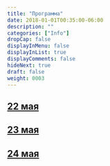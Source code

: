 ```yaml
---
title: "Программа"
date: 2018-01-01T00:35:00-06:00
description: ""
categories: ["Info"]
dropCap: false
displayInMenu: false
displayInList: true
displayComments: false
hideNext: true
draft: false
weight: 0003
---
```


<div class="card-container">
<a  href='{{< ref "categories/may-22" >}}' class="card event-card">
  <article class="card-body">
    <h2 class="card-title">22 мая</h2>
  </article>
</a>
<a href='{{< ref "categories/may-23" >}}' class="card event-card">
  <article class="card-body">
    <h2 class="card-title">23 мая</h2>
  </article>
</a>
<a href='{{< ref "categories/may-24" >}}' class="card event-card" >
  <article class="card-body">
    <h2 class="card-title">24 мая</h2>
  </article>
</a>
<div>